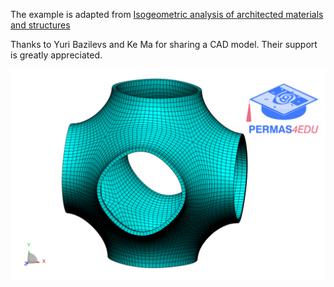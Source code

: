The example is adapted from [Isogeometric analysis of architected materials and structures](https://doi.org/10.1007/s00366-024-01979-z)

Thanks to Yuri Bazilevs and Ke Ma for sharing a CAD model. Their support is greatly appreciated.

![Unit cell](unit_cell.png)
